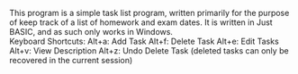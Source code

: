 This program is a simple task list program, written primarily for the purpose of keep track of a list of homework and exam dates.  It is written in Just BASIC, and as such only works in Windows.  
Keyboard Shortcuts:
Alt+a: Add Task
Alt+f: Delete Task
Alt+e: Edit Tasks
Alt+v: View Description
Alt+z: Undo Delete Task (deleted tasks can only be recovered in the current session)


